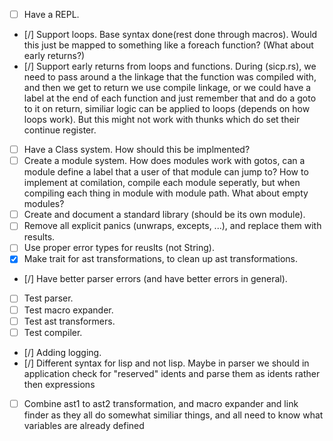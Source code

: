 - [ ] Have a REPL.
- [/] Support loops.
Base syntax done(rest done through macros).
Would this just be mapped to something like a foreach function? (What about early returns?)
- [/] Support early returns from loops and functions.
During (sicp.rs), we need to pass around a the linkage that the function was compiled with, and then we get to return we use compile linkage, or we could have a label at the end of each function and just remember that and do a goto to it on return, similiar logic can be applied to loops (depends on how loops work).
But this might not work with thunks which do set their continue register.
- [ ] Have a Class system.
How should this be implmented?
- [ ] Create a module system.
How does modules work with gotos, can a module define a label that a user of that module can jump to?
How to implement at comilation, compile each module seperatly, but when compiling each thing in module with module path.
What about empty modules?
- [ ] Create and document a standard library (should be its own module).
- [ ] Remove all explicit panics (unwraps, excepts, ...), and replace them with results.
- [ ] Use proper error types for reuslts (not String).
- [x] Make trait for ast transformations, to clean up ast transformations.
- [/] Have better parser errors (and have better errors in general).
- [ ] Test parser.
- [ ] Test macro expander.
- [ ] Test ast transformers.
- [ ] Test compiler.
- [/] Adding logging.
- [/] Different syntax for lisp and not lisp.
Maybe in parser we should in application check for "reserved" idents and parse them as idents rather then expressions
- [ ] Combine ast1 to ast2 transformation, and macro expander and link finder as they all do somewhat similiar things, and all need to know what variables are already defined
